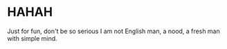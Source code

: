 # HAHAH
Just for fun, don't be so serious
I am not English man, a nood, a fresh man with simple mind.
